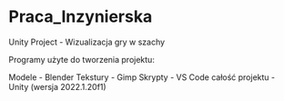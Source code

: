 # Praca_Inzynierska
Unity Project - Wizualizacja gry w szachy

Programy użyte do tworzenia projektu:

Modele - Blender
Tekstury - Gimp
Skrypty - VS Code
całość projektu - Unity (wersja 2022.1.20f1)

